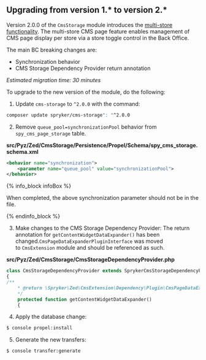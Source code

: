 

## Upgrading from version 1.* to version 2.*

Version 2.0.0 of the `CmsStorage` module introduces the [multi-store functionality](/docs/pbc/all/content-management-system/cms-feature-overview/cms-pages-overview.html). The multi-store CMS page feature enables management of CMS page display per store via a store toggle control in the Back Office.

The main BC breaking changes are:

* Synchronization behavior
* CMS Storage Dependency Provider return annotation

_Estimated migration time: 30 minutes_

To upgrade to the new version of the module, do the following:

1. Update `cms-storage` to `^2.0.0` with the command:

```bash
composer update spryker/cms-storage": "^2.0.0
```

2. Remove `queue_pool=synchronizationPool` behavior from `spy_cms_page_storage` table.

**src/Pyz/Zed/CmsStorage/Persistence/Propel/Schema/spy_cms_storage.schema.xml**

```xml
<behavior name="synchronization">
	<parameter name="queue_pool" value="synchronizationPool">
</behavior>
```

{% info_block infoBox %}

When completed, the above synchronization parameter should not be in the file.

{% endinfo_block %}

3. Make changes to the CMS Storage Dependency Provider:
The return annotation for `getContentWidgetDataExpander()` has been changed.`CmsPageDataExpanderPluginInterface` was moved to `CmsExtension` module and should be referenced as such.

**src/Pyz/Zed/CmsStorage/CmsStorageDependencyProvider.php**

```php
class CmsStorageDependencyProvider extends SprykerCmsStorageDependencyProvider
{
/**
	* @return \Spryker\Zed\CmsExtension\Dependency\Plugin\CmsPageDataExpanderPluginInterface[]
	*/
	protected function getContentWidgetDataExpander()
	{
```

4. Apply the database change:

```bash
$ console propel:install
```

5. Generate the new transfers:

```bash
$ console transfer:generate
```
